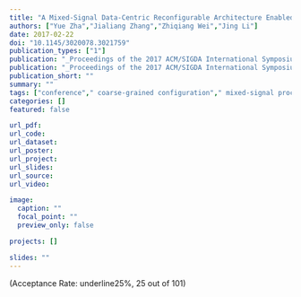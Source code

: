 ```yaml
---
title: "A Mixed-Signal Data-Centric Reconfigurable Architecture Enabled by RRAM Technology (poster)"
authors: ["Yue Zha","Jialiang Zhang","Zhiqiang Wei","Jing Li"]
date: 2017-02-22
doi: "10.1145/3020078.3021759"
publication_types: ["1"]
publication: "_Proceedings of the 2017 ACM/SIGDA International Symposium on Field-Programmable Gate Arrays_"
publication: "_Proceedings of the 2017 ACM/SIGDA International Symposium on Field-Programmable Gate Arrays, ser. **FPGA** '17_"
publication_short: ""
summary: ""
tags: ["conference"," coarse-grained configuration"," mixed-signal processing"," non-volatile memory"," reconfigurable architecture"," ternary content addressable memory"]
categories: []
featured: false

url_pdf:
url_code:
url_dataset:
url_poster:
url_project:
url_slides:
url_source:
url_video:

image:
  caption: ""
  focal_point: ""
  preview_only: false

projects: []

slides: ""
---
```


(Acceptance Rate: underline25%, 25 out of 101)
